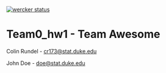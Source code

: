 [![wercker status](https://app.wercker.com/status/148659487f13e46c467cc12e92932628/m "wercker status")](https://app.wercker.com/project/bykey/148659487f13e46c467cc12e92932628)

# Team0_hw1 - Team Awesome

Colin Rundel - cr173@stat.duke.edu

John Doe - doe@stat.duke.edu

